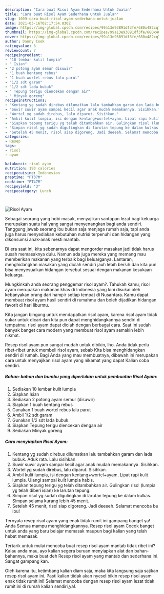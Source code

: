 ```yaml
---
description: "Cara buat Risol Ayam Sederhana Untuk Jualan"
title: "Cara buat Risol Ayam Sederhana Untuk Jualan"
slug: 1009-cara-buat-risol-ayam-sederhana-untuk-jualan
date: 2021-03-16T02:17:54.830Z
image: https://img-global.cpcdn.com/recipes/99a13e93891df3fe/680x482cq70/risol-ayam-foto-resep-utama.jpg
thumbnail: https://img-global.cpcdn.com/recipes/99a13e93891df3fe/680x482cq70/risol-ayam-foto-resep-utama.jpg
cover: https://img-global.cpcdn.com/recipes/99a13e93891df3fe/680x482cq70/risol-ayam-foto-resep-utama.jpg
author: Danny Cook
ratingvalue: 3
reviewcount: 7
recipeingredient:
- "10 lembar kulit lumpia"
- " Isian"
- "2 potong ayam semur disuwir"
- "1 buah kentang rebus"
- "1 buah wortel rebus lalu parut"
- "1/2 sdt garam"
- "1/2 sdt lada bubuk"
- " Tepung terigu diencekan dengan air"
- " Minyak goreng"
recipeinstructions:
- "Kentang yg sudah direbus dilumatkan lalu tambahkan garam dan lada bubuk. Aduk rata. Lalu sisihkan."
- "Suwir suwir ayam sampai kecil agar anak mudah memakannya. Sisihkan."
- "Wortel yg sudah direbus, lalu diparut. Sisihkan."
- "Ambil kulit lumpia, isi dengan kentang+wortel+ayam. Lipat rapi kulit lumpia. Ulangi sampai kulit lumpia habis."
- "Siapkan tepung terigu yg telah ditambahkan air. Gulingkan risol (lumpia yg telah diberi isian) ke larutan tepung."
- "Simpan risol yg sudah digulingkan di larutan tepung ke dalam kulkas. Simpan selama kurang lebih 45 menit."
- "Setelah 45 menit, risol siap digoreng. Jadi deeeeh. Selamat mencoba bu ibu!"
categories:
- Resep
tags:
- risol
- ayam

katakunci: risol ayam 
nutrition: 193 calories
recipecuisine: Indonesian
preptime: "PT37M"
cooktime: "PT47M"
recipeyield: "3"
recipecategory: Lunch

---
```



![Risol Ayam](https://img-global.cpcdn.com/recipes/99a13e93891df3fe/680x482cq70/risol-ayam-foto-resep-utama.jpg)

Sebagai seorang yang hobi masak, menyajikan santapan lezat bagi keluarga merupakan suatu hal yang sangat menyenangkan bagi anda sendiri. Tanggung jawab seorang ibu bukan saja menjaga rumah saja, tapi anda juga harus menyediakan kebutuhan nutrisi terpenuhi dan hidangan yang dikonsumsi anak-anak mesti mantab.

Di era  saat ini, kita sebenarnya dapat mengorder masakan jadi tidak harus susah memasaknya dulu. Namun ada juga mereka yang memang mau memberikan makanan yang terbaik bagi keluarganya. Lantaran, menghidangkan masakan yang diolah sendiri jauh lebih bersih dan kita pun bisa menyesuaikan hidangan tersebut sesuai dengan makanan kesukaan keluarga. 



Mungkinkah anda seorang penggemar risol ayam?. Tahukah kamu, risol ayam merupakan makanan khas di Indonesia yang kini disukai oleh kebanyakan orang dari hampir setiap tempat di Nusantara. Kamu dapat membuat risol ayam hasil sendiri di rumahmu dan boleh dijadikan hidangan favorit di hari liburmu.

Kita jangan bingung untuk mendapatkan risol ayam, karena risol ayam tidak sukar untuk dicari dan kita pun dapat menghidangkannya sendiri di tempatmu. risol ayam dapat diolah dengan berbagai cara. Saat ini sudah banyak banget cara modern yang membuat risol ayam semakin lebih nikmat.

Resep risol ayam pun sangat mudah untuk dibikin, lho. Anda tidak perlu ribet-ribet untuk membeli risol ayam, sebab Kita bisa menghidangkan sendiri di rumah. Bagi Anda yang mau membuatnya, dibawah ini merupakan cara untuk menyajikan risol ayam yang nikamat yang dapat Kalian coba sendiri.

<!--inarticleads1-->

##### Bahan-bahan dan bumbu yang diperlukan untuk pembuatan Risol Ayam:

1. Sediakan 10 lembar kulit lumpia
1. Siapkan  Isian
1. Sediakan 2 potong ayam semur (disuwir)
1. Siapkan 1 buah kentang rebus
1. Gunakan 1 buah wortel rebus lalu parut
1. Ambil 1/2 sdt garam
1. Gunakan 1/2 sdt lada bubuk
1. Siapkan  Tepung terigu diencekan dengan air
1. Sediakan  Minyak goreng




<!--inarticleads2-->

##### Cara menyiapkan Risol Ayam:

1. Kentang yg sudah direbus dilumatkan lalu tambahkan garam dan lada bubuk. Aduk rata. Lalu sisihkan.
1. Suwir suwir ayam sampai kecil agar anak mudah memakannya. Sisihkan.
1. Wortel yg sudah direbus, lalu diparut. Sisihkan.
1. Ambil kulit lumpia, isi dengan kentang+wortel+ayam. Lipat rapi kulit lumpia. Ulangi sampai kulit lumpia habis.
1. Siapkan tepung terigu yg telah ditambahkan air. Gulingkan risol (lumpia yg telah diberi isian) ke larutan tepung.
1. Simpan risol yg sudah digulingkan di larutan tepung ke dalam kulkas. Simpan selama kurang lebih 45 menit.
1. Setelah 45 menit, risol siap digoreng. Jadi deeeeh. Selamat mencoba bu ibu!




Ternyata resep risol ayam yang enak tidak rumit ini gampang banget ya! Anda Semua mampu menghidangkannya. Resep risol ayam Cocok banget untuk anda yang baru belajar memasak maupun bagi kalian yang telah hebat memasak.

Tertarik untuk mulai mencoba buat resep risol ayam mantab tidak ribet ini? Kalau anda mau, ayo kalian segera buruan menyiapkan alat dan bahan-bahannya, maka buat deh Resep risol ayam yang mantab dan sederhana ini. Sangat gampang kan. 

Oleh karena itu, ketimbang kalian diam saja, maka kita langsung saja sajikan resep risol ayam ini. Pasti kalian tiidak akan nyesel bikin resep risol ayam enak tidak rumit ini! Selamat mencoba dengan resep risol ayam lezat tidak rumit ini di rumah kalian sendiri,ya!.


